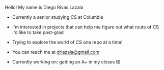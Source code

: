 Hello! My name is Diego Rivas Lazala 
- Currently a senior studying CS at Columbia
- I'm interested in projects that can help me figure out what route of CS I'd like to take post-grad
- Trying to explore the world of CS one repo at a time!
- You can reach me at drlazala@gmail.com

- Currently working on: getting an A+ in my closes B) 
